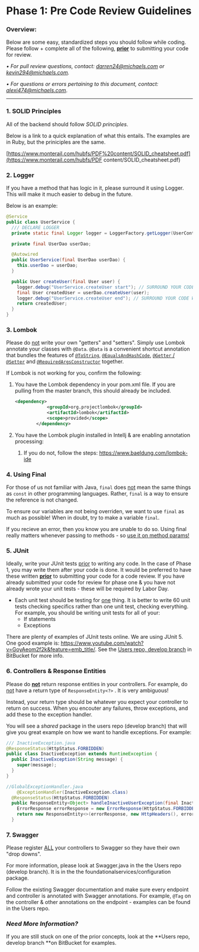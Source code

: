 # Phase 1: Pre Code Review Guidelines

### Overview: 

Below are some easy, standardized steps you should follow while coding.  Please follow + complete all of the following, <u>**prior**</u> to submitting your code for review.

*• For pull review questions, contact: darren24@michaels.com or kevin294@michaels.com.* 

*• For questions or errors pertaining to this document, contact: alexi474@michaels.com*.

----
### 1. SOLID Principles

All of the backend should follow *SOLID principles*.

Below is a link to a quick explanation of what this entails. The examples are in Ruby, but the priniciples are the same.

[https://www.monterail.com/hubfs/PDF%20content/SOLID_cheatsheet.pdf](https://www.monterail.com/hubfs/PDF content/SOLID_cheatsheet.pdf)



### 2. Logger

If you have a method that has logic in it, please surround it using Logger. This will make it much easier to debug in the future.

Below is an example: 

```java
@Service
public class UserService {
  /// DECLARE LOGGER
  private static final Logger logger = LoggerFactory.getLogger(UserController.class);

  private final UserDao userDao;

  @Autowired
  public UserService(final UserDao userDao) {
    this.userDao = userDao;
  }

  public User createUser(final User user) {
    logger.debug("UserService.createUser start"); // SURROUND YOUR CODE WITH LOGGER
    final User createdUser = userDao.createUser(user);
    logger.debug("UserService.createUser end"); // SURROUND YOUR CODE WITH LOGGER
    return createdUser;
  }
}

```



### 3. Lombok

Please do <u>not</u> write your own "getters" and "setters". Simply use Lombok annotate your classes with `@Data`. `@Data` is a convenient shortcut annotation that bundles the features of [`@ToString`](https://projectlombok.org/features/ToString), [`@EqualsAndHashCode`](https://projectlombok.org/features/EqualsAndHashCode), [`@Getter` / `@Setter`](https://projectlombok.org/features/GetterSetter) and [`@RequiredArgsConstructor`](https://projectlombok.org/features/constructor) together.

If Lombok is not working for you, confirm the following: 

1. You have the Lombok dependency in your pom.xml file. If you are pulling from the master branch, this should already be included.

   ```xml
   <dependency>
               <groupId>org.projectlombok</groupId>
               <artifactId>lombok</artifactId>
               <scope>provided</scope>
           </dependency>
   ```

2. You have the Lombok plugin installed in Intellj & are enabling annotation processing:

   1. If you do not, follow the steps: https://www.baeldung.com/lombok-ide



### 4. Using Final

For those of us not familiar with Java, `final` does <u>not</u> mean the same things as `const` in other programming languages. Rather, `final` is a way to ensure the reference is not changed. 

To ensure our variables are not being overriden, we want to use `final` as much as possible! When in doubt, try to make a variable `final`. 

If you recieve an error, then you know you are unable to do so. Using final really matters whenever passing to methods - so <u>use it on method params!</u> 





### 5. JUnit

Ideally, write your JUnit tests <u>prior</u> to writing any code. In the case of Phase 1, you may write them after your code is done. It would be preferred to have these written <u>**prior**</u> to submitting your code for a code review. If you have already submitted your code for review for phase one & you have not already wrote your unit tests -  these will be required by Labor Day. 

- Each unit test should be testing for <u>one</u> thing. It is better to write 60 unit tests checking specifics rather than one unit test, checking everything. For example, you should be writing unit tests for all of your: 
  - If statements
  - Exceptions

There are plenty of examples of JUnit tests online. We are using JUnit 5. One good example is: https://www.youtube.com/watch?v=GoyAeom2f2k&feature=emb_title/. See the <u>Users repo, develop branch</u> in BitBucket for more info.



### 6. Controllers & Response Entities 

Please do **<u>not</u>** return response entities in your controllers. For example, do <u>not</u> have a return type of `ResponseEntity<?>` . It is very ambiguous!

Instead, your return type should be whatever you expect your controller to return on success. When you encouter any failures, throw exceptions, and add these to the exception handler. 

You will see a *shared* package in the users repo (develop branch) that will give you great example on how we want to handle exceptions. For example:

```java
/// InactiveException.java
@ResponseStatus(HttpStatus.FORBIDDEN)
public class InactiveException extends RuntimeException {
  public InactiveException(String message) {
    super(message);
  }
}
```

```java
//GlobalExceptionHandler.java
	@ExceptionHandler(InactiveException.class)
  @ResponseStatus(HttpStatus.FORBIDDEN)
  public ResponseEntity<Object> handleInactiveUserException(final InactiveException ex) {
    ErrorResponse errorResponse = new ErrorResponse(HttpStatus.FORBIDDEN, ex);
    return new ResponseEntity<>(errorResponse, new HttpHeaders(), errorResponse.getStatus());
  }
```



### 7. Swagger

Please register <u>ALL</u> your controllers to Swagger so they have their own "drop downs".

For more information, please look at Swagger.java in the the Users repo (develop branch). It is in the the foundationalservices/configuration package. 

Follow the existing Swagger documentation and make sure every endpoint and controller is annotated with Swagger annotations. For example, `@Tag` on the controller & other annotations on the endpoint - examples can be found in the Users repo.



### *Need More Information?* 

If you are still stuck on one of the prior concepts, look at the **Users repo, develop branch **on BitBucket for examples.
